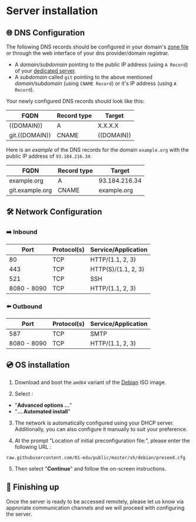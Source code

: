 # Server installation

## 🌐 DNS Configuration

The following DNS records should be configured in your domain's [zone file](https://en.wikipedia.org/wiki/Zone_file) or through the web interface of your dns provider/domain registrar.  
- A _domain/subdomain_ pointing to the public IP address (using `A Record`) of your [dedicated server](server-requirements.md).
- A _subdomain_ called `git` pointing to the above mentioned *domain/subdomain* (using `CNAME Record`) or it's IP address (using `A Record`).

Your newly configured DNS records should look like this:

| FQDN           | Record type | Target        |
| -------------- | ----------- | ------------- |
| ((DOMAIN))     | A           | X.X.X.X       |
| git.((DOMAIN)) | CNAME       | ((DOMAIN))    |

Here is an _example_ of the DNS records for the domain `example.org` with the public IP address of `93.184.216.34`:

| FQDN            | Record type | Target        |
| --------------  | ----------- | ------------- |
| example.org     | A           | 93.184.216.34 |
| git.example.org | CNAME       | example.org   |


## 🛠️ Network Configuration

### ➡️ Inbound

| Port        | Protocol(s) | Service/Application |
| ----------- | ----------- | ------------------- |
| 80          | TCP         | HTTP/(1.1, 2, 3)    |
| 443         | TCP         | HTTP(S)/(1.1, 2, 3) |
| 521         | TCP         | SSH                 |
| 8080 - 8090 | TCP         | HTTP/(1.1, 2, 3)    |       

### ⬅️ Outbound

| Port        | Protocol(s) | Service/Application  |
| ----------- | ----------- | -------------------- |
| 587         | TCP         | SMTP                 |
| 8080 - 8090 | TCP         | HTTP/(1.1, 2, 3)     | 

## 💿 OS installation

1. Download and boot the `amd64` variant of the [Debian](https://www.debian.org/distrib/netinst) ISO image.

2. Select :
  - "**Advanced options ...**"
  - "**... Automated install**"

3. The network is automatically configured using your DHCP server. Additionally, you can also configure it manually to suit your preference.

4. At the prompt "Location of initial preconfiguration file:", please enter the following URL :

  ```console
  raw.githubusercontent.com/01-edu/public/master/sh/debian/preseed.cfg
  ```

5. Then select "**Continue**" and follow the on-screen instructions.


## 🏁 Finishing up
Once the server is ready to be accessed remotely, please let us know via approriate communication channels and we will proceed with configuring the server.
